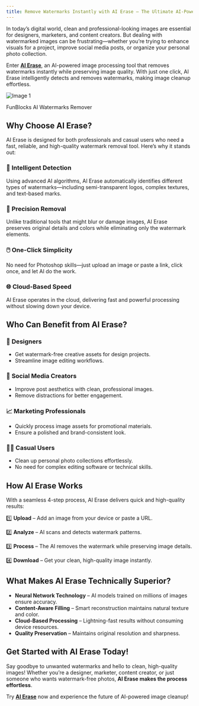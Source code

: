 ```yaml
---
title: Remove Watermarks Instantly with AI Erase – The Ultimate AI-Powered Image Cleaner
---
```


In today’s digital world, clean and professional-looking images are essential for designers, marketers, and content creators. But dealing with watermarked images can be frustrating—whether you’re trying to enhance visuals for a project, improve social media posts, or organize your personal photo collection.

Enter **[AI Erase](https://www.funblocks.net/aitools/erase)**, an AI-powered image processing tool that removes watermarks instantly while preserving image quality. With just one click, AI Erase intelligently detects and removes watermarks, making image cleanup effortless.

![Image 1](https://miro.medium.com/v2/resize:fit:1400/format:webp/1*IPidg6juSols7dhmQwYt5Q.png)

FunBlocks AI Watermarks Remover

Why Choose AI Erase?
--------------------

AI Erase is designed for both professionals and casual users who need a fast, reliable, and high-quality watermark removal tool. Here’s why it stands out:

### 🚀 **Intelligent Detection**

Using advanced AI algorithms, AI Erase automatically identifies different types of watermarks—including semi-transparent logos, complex textures, and text-based marks.

### 🎯 **Precision Removal**

Unlike traditional tools that might blur or damage images, AI Erase preserves original details and colors while eliminating only the watermark elements.

### 🖱️ **One-Click Simplicity**

No need for Photoshop skills—just upload an image or paste a link, click once, and let AI do the work.

### 🌐 **Cloud-Based Speed**

AI Erase operates in the cloud, delivering fast and powerful processing without slowing down your device.

Who Can Benefit from AI Erase?
------------------------------

### 🎨 **Designers**

*   Get watermark-free creative assets for design projects.
*   Streamline image editing workflows.

### 📱 **Social Media Creators**

*   Improve post aesthetics with clean, professional images.
*   Remove distractions for better engagement.

### 📈 **Marketing Professionals**

*   Quickly process image assets for promotional materials.
*   Ensure a polished and brand-consistent look.

### 👨‍💻 **Casual Users**

*   Clean up personal photo collections effortlessly.
*   No need for complex editing software or technical skills.

How AI Erase Works
------------------

With a seamless 4-step process, AI Erase delivers quick and high-quality results:

1️⃣ **Upload** – Add an image from your device or paste a URL.

2️⃣ **Analyze** – AI scans and detects watermark patterns.

3️⃣ **Process** – The AI removes the watermark while preserving image details.

4️⃣ **Download** – Get your clean, high-quality image instantly.

What Makes AI Erase Technically Superior?
-----------------------------------------

*   **Neural Network Technology** – AI models trained on millions of images ensure accuracy.
*   **Content-Aware Filling** – Smart reconstruction maintains natural texture and color.
*   **Cloud-Based Processing** – Lightning-fast results without consuming device resources.
*   **Quality Preservation** – Maintains original resolution and sharpness.

Get Started with AI Erase Today!
--------------------------------

Say goodbye to unwanted watermarks and hello to clean, high-quality images! Whether you’re a designer, marketer, content creator, or just someone who wants watermark-free photos, **AI Erase makes the process effortless**.

Try **[AI Erase](https://www.funblocks.net/aitools/erase)** now and experience the future of AI-powered image cleanup!
